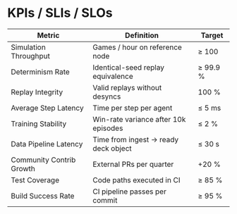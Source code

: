 # KPIs / SLIs / SLOs

| Metric | Definition | Target |
|---------|-------------|---------|
| Simulation Throughput | Games / hour on reference node | ≥ 100 |
| Determinism Rate | Identical-seed replay equivalence | ≥ 99.9 % |
| Replay Integrity | Valid replays without desyncs | 100 % |
| Average Step Latency | Time per step per agent | ≤ 5 ms |
| Training Stability | Win-rate variance after 10k episodes | ≤ 2 % |
| Data Pipeline Latency | Time from ingest → ready deck object | ≤ 30 s |
| Community Contrib Growth | External PRs per quarter | +20 % |
| Test Coverage | Code paths executed in CI | ≥ 85 % |
| Build Success Rate | CI pipeline passes per commit | ≥ 95 % |
